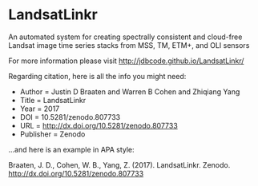 LandsatLinkr
============

An automated system for creating spectrally consistent and cloud-free Landsat image time series stacks from MSS, TM, ETM+, and OLI sensors

For more information please visit http://jdbcode.github.io/LandsatLinkr/

Regarding citation, here is all the info you might need:

* Author       = Justin D Braaten and Warren B Cohen and Zhiqiang Yang
* Title        = LandsatLinkr
* Year         = 2017
* DOI          = 10.5281/zenodo.807733
* URL          = http://dx.doi.org/10.5281/zenodo.807733
* Publisher    = Zenodo

...and here is an example in APA style:

Braaten, J. D., Cohen, W. B., Yang, Z. (2017). LandsatLinkr. Zenodo. http://dx.doi.org/10.5281/zenodo.807733

